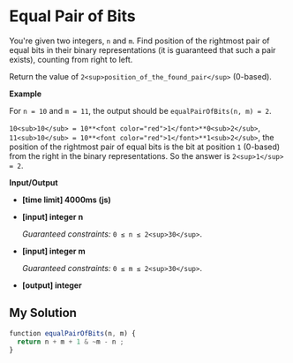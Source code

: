 # Equal Pair of Bits
﻿You're given two integers, `n` and `m`. Find position of the rightmost pair of equal bits in their binary representations (it is guaranteed that such a pair exists), counting from right to left.

Return the value of `2<sup>position_of_the_found_pair</sup>` (0-based).

**Example**

For `n = 10` and `m = 11`, the output should be
`equalPairOfBits(n, m) = 2`.

`10<sub>10</sub> = 10**<font color="red">1</font>**0<sub>2</sub>`, `11<sub>10</sub> = 10**<font color="red">1</font>**1<sub>2</sub>`, the position of the rightmost pair of equal bits is the bit at position `1` (0-based) from the right in the binary representations.
So the answer is `2<sup>1</sup> = 2`.

**Input/Output**

*   **[time limit] 4000ms (js)**

*   **[input] integer n**

    _Guaranteed constraints:_
    `0 ≤ n ≤ 2<sup>30</sup>`.

*   **[input] integer m**

    _Guaranteed constraints:_
    `0 ≤ m ≤ 2<sup>30</sup>`.

*   **[output] integer**


## My Solution
```javascript
﻿function equalPairOfBits(n, m) {
  return n + m + 1 & ~m - n ;
}
​
```
